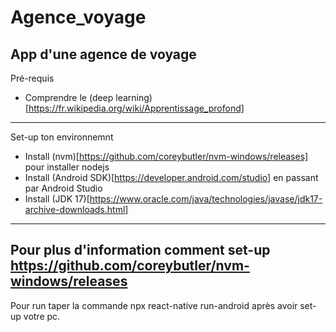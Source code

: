 # Agence_voyage
App d'une agence de voyage
---
Pré-requis
- Comprendre le (deep learning)[https://fr.wikipedia.org/wiki/Apprentissage_profond]
---
Set-up ton environnemnt
- Install (nvm)[https://github.com/coreybutler/nvm-windows/releases] pour installer nodejs
- Install (Android SDK)[https://developer.android.com/studio] en passant par Android Studio
- Install (JDK 17)[https://www.oracle.com/java/technologies/javase/jdk17-archive-downloads.html]
---
Pour plus d'information comment set-up https://github.com/coreybutler/nvm-windows/releases
---
Pour run taper la commande npx react-native run-android après avoir set-up votre pc.

